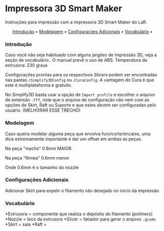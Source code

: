 # Impressora 3D Smart Maker

Instruções para impressão com a impressora 3D Smart Maker do LaR.

<p align="center">
  <a href="#introduction">Introdução</a> •
  <a href="#modelling">Modelagem</a> •
  <a href="#config">Configurações Adicionais</a> •
  <a href="#vocab">Vocabulário</a> •
</p> 

### <a name="introduction"></a> Introdução
Caso você não seja habituado com alguns jargões de impressão 3D, veja a seção de vocabulário <a name="introduction"></a>.
O manual prevê o uso de ABS. 
Temperatura da extrusora: 230 graus

Configurações prontas para os respectivos Slicers podem ser encontradas nas pastas ``` /Simplify3DConfig ``` ou ``` /CuraConfig ```. A vantagem do Cura é que este é multiplataforma e gratuíto.

No Simplify3D basta usar a opção de ``` Import profile ``` e escolher o arquivo de extensão ``` .fff ```, note que o arquivo de configuração não vem com as opções de Skirt, Raft ou Suporte e que estes devem ser configuradas pelo usuário. (MELHORAR ESSE TRECHO)


### <a name="modelling"></a> Modelagem

Caso queira modelar alguma peça que envolva furo/corte/encaixe, uma dica extremamente importante é dar um offset em ambas as peças.

Na peça "macho" 0.6mm MAIOR

Na peça "fêmea" 0.6mm menor

Onde 0.6mm é o tamanho do nozzle

### <a name="config"></a> Configurações Adicionais

Adicionar Skirt para expelir o filamento não desejado no início da impressão

### <a name="vocab"></a> Vocabulário
*Extrusora = componente que realiza o depósito do filamento (polímero)
*Nozzle = bico da extrusora
*Slicer = fatiador para gerar o arquivo ``` .gcode ```
*Skirt = saia
*Raft =